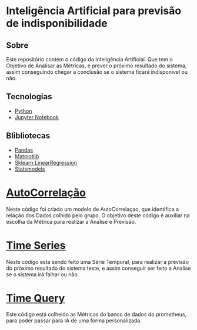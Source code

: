 # Inteligência Artificial para previsão de indisponibilidade

## Sobre 
Este repositório contém o código da Inteligência Artificial. Que tem o Objetivo de Analisar as Métricas, e prever o próximo resultado do sistema, assim conseguindo chegar a conclusão se o sistema ficará indisponível ou não. 

## Tecnologias 
- [Python](https://www.python.org/)
- [Jupyter Notebook](https://jupyter.org/)

## Blibliotecas 
- [Pandas](https://pandas.pydata.org/)
- [Matplotlib](https://matplotlib.org/)
- [Sklearn LinearRegression](https://scikit-learn.org/stable/modules/generated/sklearn.linear_model.LinearRegression.html)
- [Statsmodels](https://www.statsmodels.org/stable/index.html)


# [AutoCorrelação](https://github.com/Oraculum-Fatec/api-previsao-de-indisponibilidade-sites/blob/main/AutoCorrelacao.ipynb)
Neste código foi criado um modelo de AutoCorrelaçao, que identifica a relação dos Dados colhido pelo grupo. O objetivo deste código é auxiliar na escolha da Métrica para realizar a Analise e Previsão.

# [Time Series](https://github.com/Oraculum-Fatec/api-previsao-de-indisponibilidade-sites/blob/main/Time_Serires.ipynb)
Neste código esta sendo feito uma Série Temporal, para realizar a previsão do próximo resultado do sistema teste, e assim conseguir ser feito a Analise se o sistema irá falhar ou não. 

# [Time Query](https://github.com/Oraculum-Fatec/api-previsao-de-indisponibilidade-sites/blob/main/time_query.py)
Este código está colheido as Métricas do banco de dados do prometheus, para poder passar para IA de uma forma personalizada. 

